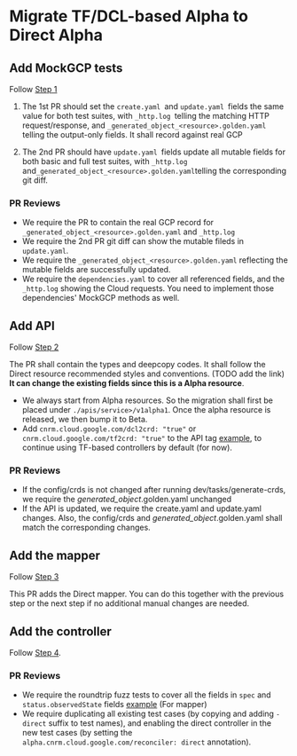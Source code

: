 # Migrate TF/DCL-based Alpha to Direct Alpha

## Add MockGCP tests
 
Follow [Step 1](../guides/1-add-mockgcp-tests.md)

1. The 1st PR should set the `create.yaml `and  `update.yaml `fields the same value for both test suites, with `_http.log `telling the matching HTTP request/response, and `_generated_object_<resource>.golden.yaml` telling the output-only fields. It shall record against real GCP 

2. The 2nd PR should have `update.yaml `fields update all mutable fields for both basic and full test suites, with  `_http.log` and` _generated_object_<resource>.golden.yaml `telling the corresponding git diff. 

### PR Reviews

* We require the PR to contain the real GCP record for `_generated_object_<resource>.golden.yaml` and `_http.log` 
* We require the 2nd PR git diff can show the mutable fileds in `update.yaml`.
* We require the `_generated_object_<resource>.golden.yaml` reflecting the mutable fields are successfully updated.
* We require the `dependencies.yaml` to cover all referenced fields, and the `_http.log` showing the Cloud requests. You need to implement those dependencies' MockGCP methods as well.

## Add API

Follow [Step 2](../guides/2-define-apis.md)

The PR shall contain the types and deepcopy codes. It shall follow the Direct resource recommended styles and conventions. (TODO add the link) **It can change the existing fields since this is a Alpha resource**.

* We always start from Alpha resources. So the migration shall first be placed under `./apis/service>/v1alpha1`. Once the alpha resource is released, we then bump it to Beta.
* Add `cnrm.cloud.google.com/dcl2crd: "true"` or `cnrm.cloud.google.com/tf2crd: "true"` to the API tag [example](https://github.com/GoogleCloudPlatform/k8s-config-connector/blob/0bbac86ace6ab2f4051b574f026d5fe47fa05b75/pkg/controller/direct/redis/cluster/roundtrip_test.go#L92), to continue using TF-based controllers by default (for now).

### PR Reviews

* If the config/crds is not changed after running dev/tasks/generate-crds, we require the _generated_object_<resource>.golden.yaml unchanged
* If the API is updated, we require the create.yaml and update.yaml changes. Also, the config/crds and _generated_object_<resource>.golden.yaml shall match the corresponding changes.

## Add the mapper

Follow [Step 3](../guides/3-add-mapper.md)

This PR adds the Direct mapper. You can do this together with the previous step or the next step if no additional manual changes are needed.

## Add the controller 

Follow [Step 4](../guides/4-add-controller.md).

### PR Reviews

* We require the roundtrip fuzz tests to cover all the fields in `spec` and `status.observedState` fields [example](https://github.com/GoogleCloudPlatform/k8s-config-connector/blob/0bbac86ace6ab2f4051b574f026d5fe47fa05b75/pkg/controller/direct/redis/cluster/roundtrip_test.go#L92) (For mapper)
* We require duplicating all existing test cases (by copying and adding `-direct` suffix to test names), and enabling the direct controller in the new test cases (by setting the `alpha.cnrm.cloud.google.com/reconciler: direct` annotation).
